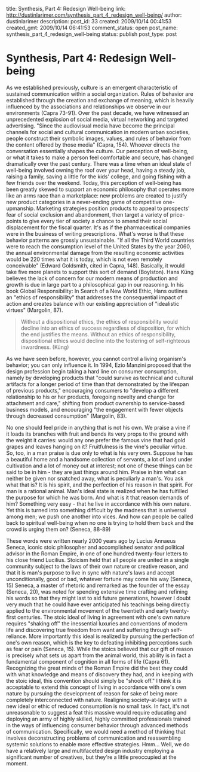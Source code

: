 title: Synthesis, Part 4: Redesign Well-being
link: http://dustinlarimer.com/synthesis_part_4_redesign_well-being/
author: dustinlarimer
description: 
post_id: 33
created: 2009/10/14 00:41:53
created_gmt: 2009/10/14 06:41:53
comment_status: open
post_name: synthesis_part_4_redesign_well-being
status: publish
post_type: post

# Synthesis, Part 4: Redesign Well-being

As we established previously, culture is an emergent characteristic of sustained communication within a social organization. Rules of behavior are established through the creation and exchange of meaning, which is heavily influenced by the associations and relationships we observe in our environments (Capra 73-91). Over the past decade, we have witnessed an unprecedented explosion of social media, virtual networking and targeted advertising. "Since the audiovisual media have become the principal channels for social and cultural communication in modern urban societies, people construct their symbolic images, values, and rules of behavior from the content offered by those media" (Capra, 154). Whoever directs the conversation essentially shapes the culture.  Our perception of well-being, or what it takes to make a person feel comfortable and secure, has changed dramatically over the past century. There was a time when an ideal state of well-being involved owning the roof over your head, having a steady job, raising a family, saving a little for the kids' college, and going fishing with a few friends over the weekend. Today, this perception of well-being has been greatly skewed to support an economic philosophy that operates more like an arms race than a marketplace: new problems are created to justify new product categories in a never-ending game of competitive one-upmanship. Marketing strategies position products to appeal to prospects' fear of social exclusion and abandonment, then target a variety of price-points to give every tier of society a chance to amend their social displacement for the fiscal quarter. It's as if the pharmaceutical companies were in the business of writing prescriptions. What's worse is that these behavior patterns are grossly unsustainable. "If all the Third World countries were to reach the consumption level of the United States by the year 2060, the annual environmental damage from the resulting economic activities would be 220 times what it is today, which is not even remotely conceivable" (Edward Goldsmith, cited in Capra, 148). Basically, it would take five more planets to support this sort of demand (Boylston). Hans Küng believes the lack of concern for our modern means of production and growth is due in large part to a philosophical gap in our reasoning. In his book Global Responsibility: In Search of a New World Ethic, Hans outlines an "ethics of responsibility" that addresses the consequential impact of action and creates balance with our existing appreciation of "idealistic virtues" (Margolin, 87). 

> Without a dispositional ethics, the ethics of responsibility would decline into an ethics of success regardless of disposition, for which the end justifies the means. Without an ethics of responsibility, dispositional ethics would decline into the fostering of self-righteous inwardness. (Küng)

As we have seen before, however, you cannot control a living organism's behavior; you can only influence it. In 1994, Ezio Manzini proposed that the design profession begin taking a hard line on consumer consumption, namely by developing products that "could survive as technical and cultural artifacts for a longer period of time than that demonstrated by the lifespan of previous products," encouraging consumers to "develop a different relationship to his or her products, foregoing novelty and change for attachment and care," shifting from product ownership to service-based business models, and encouraging "the engagement with fewer objects through decreased consumption" (Margolin, 83). 

No one should feel pride in anything that is not his own. We praise a vine if it loads its branches with fruit and bends its very props to the ground with the weight it carries: would any one prefer the famous vine that had gold grapes and leaves hanging on it? Fruitfulness is the vine's peculiar virtue. So, too, in a man praise is due only to what is his very own. Suppose he has a beautiful home and a handsome collection of servants, a lot of land under cultivation and a lot of money out at interest; not one of these things can be said to be in him - they are just things around him. Praise in him what can neither be given nor snatched away, what is peculiarly a man's. You ask what that is? It is his spirit, and the perfection of his reason in that spirit. For man is a rational animal. Man's ideal state is realized when he has fulfilled the purpose for which he was born. And what is it that reason demands of him? Something very easy - that he live in accordance with his own nature. Yet this is turned into something difficult by the madness that is universal among men; we push one another into vices. And how can people be called back to spiritual well-being when no one is trying to hold them back and the crowd is urging them on? (Seneca, 88-89) 

These words were written nearly 2000 years ago by Lucius Annaeus Seneca, iconic stoic philosopher and accomplished senator and political advisor in the Roman Empire, in one of one hundred twenty-four letters to his close friend Lucilius. Stoicism held that all people are united in a single community subject to the laws of their own nature or creative reason, and that it is man's purpose to live in sync with nature's laws and accept unconditionally, good or bad, whatever fortune may come his way (Seneca, 15) Seneca, a master of rhetoric and remarked as the founder of the essay (Seneca, 20), was noted for spending extensive time crafting and refining his words so that they might last to aid future generations, however I doubt very much that he could have ever anticipated his teachings being directly applied to the environmental movement of the twentieth and early twenty-first centuries. The stoic ideal of living in agreement with one's own nature requires "shaking off" the inessential luxuries and conventions of modern life and discovering true freedom from want and suffering through self-reliance. More importantly this ideal is realized by pursuing the perfection of one's own reason, which is the key to defeating inhibiting perceptions such as fear or pain (Seneca, 15). While the stoics believed that our gift of reason is precisely what sets us apart from the animal world, this ability is in fact a fundamental component of cognition in all forms of life (Capra 61). Recognizing the great minds of the Roman Empire did the best they could with what knowledge and means of discovery they had, and in keeping with the stoic ideal, this convention should simply be "shook off." I think it is acceptable to extend this concept of living in accordance with one's own nature by pursuing the development of reason for sake of being more completely interconnected with nature. Realigning society-at-large with a new ideal or ethic of reduced consumption is no small task. In fact, it's not unreasonable to suggest a feat this massive would require educating and deploying an army of highly skilled, highly committed professionals trained in the ways of influencing consumer behavior through advanced methods of communication. Specifically, we would need a method of thinking that involves deconstructing problems of communication and reassembling systemic solutions to enable more effective strategies. Hmm... Well, we do have a relatively large and multifaceted design industry employing a significant number of creatives, but they're a little preoccupied at the moment.